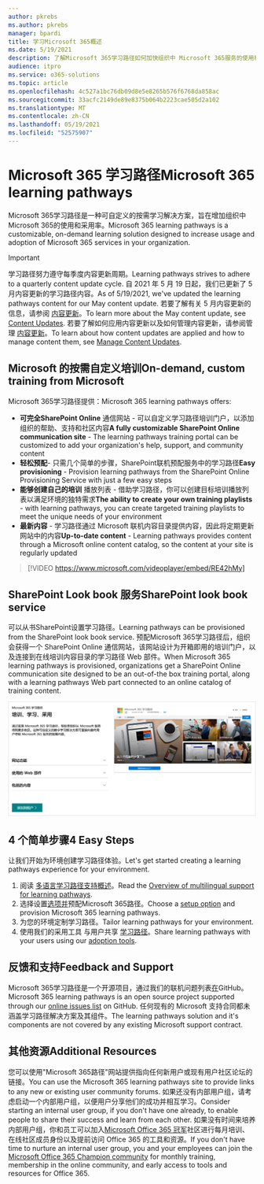 ```yaml
---
author: pkrebs
ms.author: pkrebs
manager: bpardi
title: 学习Microsoft 365概述
ms.date: 5/19/2021
description: 了解Microsoft 365学习路径如何加快组织中 Microsoft 365服务的使用和采用。 学习路径包括自定义 SharePoint Online Web 部件和新式 SharePoint Online 通信培训网站，可轻松预配到 Microsoft 365 租户。
audience: itpro
ms.service: o365-solutions
ms.topic: article
ms.openlocfilehash: 4c527a1bc76db09d8e5e8265b576f6768da858ac
ms.sourcegitcommit: 33acfc2149de89e8375b064b2223cae505d2a102
ms.translationtype: MT
ms.contentlocale: zh-CN
ms.lasthandoff: 05/19/2021
ms.locfileid: "52575907"
---
```

# <a name="microsoft-365-learning-pathways"></a><span data-ttu-id="290c4-104">Microsoft 365 学习路径</span><span class="sxs-lookup"><span data-stu-id="290c4-104">Microsoft 365 learning pathways</span></span> 
<span data-ttu-id="290c4-105">Microsoft 365学习路径是一种可自定义的按需学习解决方案，旨在增加组织中Microsoft 365的使用和采用率。</span><span class="sxs-lookup"><span data-stu-id="290c4-105">Microsoft 365 learning pathways is a customizable, on-demand learning solution designed to increase usage and adoption of Microsoft 365 services in your organization.</span></span>       

> [!IMPORTANT]
> <span data-ttu-id="290c4-106">学习路径努力遵守每季度内容更新周期。</span><span class="sxs-lookup"><span data-stu-id="290c4-106">Learning pathways strives to adhere to a quarterly content update cycle.</span></span> <span data-ttu-id="290c4-107">自 2021 年 5 月 19 日起，我们已更新了 5 月内容更新的学习路径内容。</span><span class="sxs-lookup"><span data-stu-id="290c4-107">As of 5/19/2021, we've updated the learning pathways content for our May content update.</span></span> <span data-ttu-id="290c4-108">若要了解有关 5 月内容更新的信息，请参阅 [内容更新](custom_contentupdates.md)。</span><span class="sxs-lookup"><span data-stu-id="290c4-108">To learn more about the May content update, see [Content Updates](custom_contentupdates.md).</span></span> <span data-ttu-id="290c4-109">若要了解如何应用内容更新以及如何管理内容更新，请参阅管理 [内容更新](custom_contentupdatesmanage.md)。</span><span class="sxs-lookup"><span data-stu-id="290c4-109">To learn about how content updates are applied and how to manage content them, see [Manage Content Updates](custom_contentupdatesmanage.md).</span></span>  

## <a name="on-demand-custom-training-from-microsoft"></a><span data-ttu-id="290c4-110">Microsoft 的按需自定义培训</span><span class="sxs-lookup"><span data-stu-id="290c4-110">On-demand, custom training from Microsoft</span></span>

<span data-ttu-id="290c4-111">Microsoft 365学习路径提供：</span><span class="sxs-lookup"><span data-stu-id="290c4-111">Microsoft 365 learning pathways offers:</span></span>

- <span data-ttu-id="290c4-112">**可完全SharePoint Online** 通信网站 - 可以自定义学习路径培训门户，以添加组织的帮助、支持和社区内容</span><span class="sxs-lookup"><span data-stu-id="290c4-112">**A fully customizable SharePoint Online communication site** - The learning pathways training portal can be customized to add your organization's help, support, and community content</span></span>
- <span data-ttu-id="290c4-113">**轻松预配**- 只需几个简单的步骤，SharePoint联机预配服务中的学习路径</span><span class="sxs-lookup"><span data-stu-id="290c4-113">**Easy provisioning** - Provision learning pathways from the SharePoint Online Provisioning Service with just a few easy steps</span></span>
- <span data-ttu-id="290c4-114">**能够创建自己的培训** 播放列表 - 借助学习路径，你可以创建目标培训播放列表以满足环境的独特需求</span><span class="sxs-lookup"><span data-stu-id="290c4-114">**The ability to create your own training playlists** - with learning pathways, you can create targeted training playlists to meet the unique needs of your environment</span></span>
- <span data-ttu-id="290c4-115">**最新内容** - 学习路径通过 Microsoft 联机内容目录提供内容，因此将定期更新网站中的内容</span><span class="sxs-lookup"><span data-stu-id="290c4-115">**Up-to-date content** - Learning pathways provides content through a Microsoft online content catalog, so the content at your site is regularly updated</span></span>

> [!VIDEO https://www.microsoft.com/videoplayer/embed/RE42hMy]

## <a name="sharepoint-look-book-service"></a><span data-ttu-id="290c4-116">SharePoint Look book 服务</span><span class="sxs-lookup"><span data-stu-id="290c4-116">SharePoint look book service</span></span>
<span data-ttu-id="290c4-117">可以从书SharePoint设置学习路径。</span><span class="sxs-lookup"><span data-stu-id="290c4-117">Learning pathways can be provisioned from the SharePoint look book service.</span></span> <span data-ttu-id="290c4-118">预配Microsoft 365学习路径后，组织会获得一个 SharePoint Online 通信网站，该网站设计为开箱即用的培训门户，以及连接到在线培训内容目录的学习路径 Web 部件。</span><span class="sxs-lookup"><span data-stu-id="290c4-118">When Microsoft 365 learning pathways is provisioned, organizations get a SharePoint Online communication site designed to be an out-of-the box training portal, along with a learning pathways Web part connected to an online catalog of training content.</span></span> 

![SharePoint查看书籍预配页面](media/cg-provision.png)

## <a name="4-easy-steps"></a><span data-ttu-id="290c4-120">4 个简单步骤</span><span class="sxs-lookup"><span data-stu-id="290c4-120">4 Easy Steps</span></span>
<span data-ttu-id="290c4-121">让我们开始为环境创建学习路径体验。</span><span class="sxs-lookup"><span data-stu-id="290c4-121">Let's get started creating a learning pathways experience for your environment.</span></span>
1. <span data-ttu-id="290c4-122">阅读 [多语言学习路径支持概述](custom_overview_ml.md)。</span><span class="sxs-lookup"><span data-stu-id="290c4-122">Read the [Overview of multilingual support for learning pathways](custom_overview_ml.md).</span></span> 
2. <span data-ttu-id="290c4-123">选择设置[选项并](custom_setupoptions.md)预配Microsoft 365路径。</span><span class="sxs-lookup"><span data-stu-id="290c4-123">Choose a [setup option](custom_setupoptions.md) and provision Microsoft 365 learning pathways.</span></span>  
3. <span data-ttu-id="290c4-124">为您的环境定制学习路径。</span><span class="sxs-lookup"><span data-stu-id="290c4-124">Tailor learning pathways for your environment.</span></span>
4. <span data-ttu-id="290c4-125">使用我们的采用工具 与用户共享 [学习路径](driveadoption.md)。</span><span class="sxs-lookup"><span data-stu-id="290c4-125">Share learning pathways with your users using our [adoption tools](driveadoption.md).</span></span>

## <a name="feedback-and-support"></a><span data-ttu-id="290c4-126">反馈和支持</span><span class="sxs-lookup"><span data-stu-id="290c4-126">Feedback and Support</span></span>

<span data-ttu-id="290c4-127">Microsoft 365学习路径是一个开源项目，通过我们的联机问题列表[在](https://aka.ms/CustomLearningHelp)GitHub。</span><span class="sxs-lookup"><span data-stu-id="290c4-127">Microsoft 365 learning pathways is an open source project supported through our [online issues list](https://aka.ms/CustomLearningHelp) on GitHub.</span></span> <span data-ttu-id="290c4-128">任何现有的 Microsoft 支持合同都未涵盖学习路径解决方案及其组件。</span><span class="sxs-lookup"><span data-stu-id="290c4-128">The learning pathways solution and it's components are not covered by any existing Microsoft support contract.</span></span>  

## <a name="additional-resources"></a><span data-ttu-id="290c4-129">其他资源</span><span class="sxs-lookup"><span data-stu-id="290c4-129">Additional Resources</span></span>
<span data-ttu-id="290c4-130">您可以使用"Microsoft 365路径"网站提供指向任何新用户或现有用户社区论坛的链接。</span><span class="sxs-lookup"><span data-stu-id="290c4-130">You can use the Microsoft 365 learning pathways site to provide links to any new or existing user community forums.</span></span> <span data-ttu-id="290c4-131">如果还没有内部用户组，请考虑启动一个内部用户组，以便用户分享他们的成功并相互学习。</span><span class="sxs-lookup"><span data-stu-id="290c4-131">Consider starting an internal user group, if you don't have one already, to enable people to share their success and learn from each other.</span></span>  <span data-ttu-id="290c4-132">如果没有时间来培养内部用户组，你和员工可以加入[Microsoft Office 365 冠军](https://aka.ms/O365Champions)社区进行每月培训、在线社区成员身份以及提前访问 Office 365 的工具和资源。</span><span class="sxs-lookup"><span data-stu-id="290c4-132">If you don't have time to nurture an internal user group, you and your employees can join the [Microsoft Office 365 Champion community](https://aka.ms/O365Champions) for monthly training, membership in the online community, and early access to tools and resources for Office 365.</span></span>